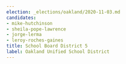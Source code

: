 ```yaml
---
election: _elections/oakland/2020-11-03.md
candidates:
- mike-hutchinson
- sheila-pope-lawrence
- jorge-lerma
- leroy-roches-gaines
title: School Board District 5
label: Oakland Unified School District
---
```

